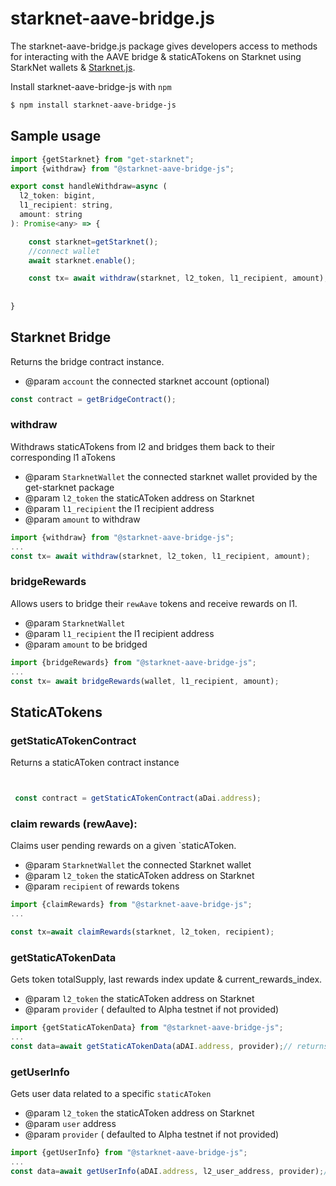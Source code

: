 # starknet-aave-bridge.js


The starknet-aave-bridge.js package gives developers access to methods for interacting with the AAVE bridge & staticATokens on Starknet using StarkNet wallets & [Starknet.js](https://github.com/0xs34n/starknet.js).

Install starknet-aave-bridge-js with `npm`

```bash
$ npm install starknet-aave-bridge-js
```
## Sample usage


```javascript
import {getStarknet} from "get-starknet";
import {withdraw} from "@starknet-aave-bridge-js";

export const handleWithdraw=async (
  l2_token: bigint,
  l1_recipient: string,
  amount: string
): Promise<any> => {

    const starknet=getStarknet();
    //connect wallet
    await starknet.enable();

    const tx= await withdraw(starknet, l2_token, l1_recipient, amount);
  
  
}
```

## Starknet Bridge

Returns the bridge contract instance.
 * @param `account` the connected starknet account (optional)
```javascript
const contract = getBridgeContract();
```

### withdraw
Withdraws staticATokens from l2 and bridges them back to their corresponding l1 aTokens
 * @param `StarknetWallet` the connected starknet wallet provided by the get-starknet package
 * @param `l2_token` the staticAToken address on Starknet
 * @param `l1_recipient` the l1 recipient address
 * @param  `amount` to withdraw
```javascript
import {withdraw} from "@starknet-aave-bridge-js";
...
const tx= await withdraw(starknet, l2_token, l1_recipient, amount);
```
### bridgeRewards

Allows users to bridge their `rewAave` tokens and receive rewards on l1.
 * @param `StarknetWallet` 
 * @param `l1_recipient` the l1 recipient address
 * @param `amount` to be bridged

```javascript
import {bridgeRewards} from "@starknet-aave-bridge-js";
...
const tx= await bridgeRewards(wallet, l1_recipient, amount);
```

## StaticATokens


### getStaticATokenContract

Returns a staticAToken contract instance

```javascript


 const contract = getStaticATokenContract(aDai.address);
```

### claim rewards (rewAave):
Claims user pending rewards on a given `staticAToken.
 * @param `StarknetWallet` the connected Starknet wallet 
 * @param `l2_token` the staticAToken address on Starknet
 * @param `recipient` of rewards tokens
```javascript
import {claimRewards} from "@starknet-aave-bridge-js";
...

const tx=await claimRewards(starknet, l2_token, recipient);
```

### getStaticATokenData

Gets token totalSupply, last rewards index update & current_rewards_index.
 * @param `l2_token` the staticAToken address on Starknet
 * @param `provider`  ( defaulted to Alpha testnet if not provided)

```javascript
import {getStaticATokenData} from "@starknet-aave-bridge-js";
...
const data=await getStaticATokenData(aDAI.address, provider);// returns totalSupply, last_rewards_index_blocknumber & current_rewards_index
 ```

### getUserInfo
Gets user data related to a specific `staticAToken`

 * @param `l2_token` the staticAToken address on Starknet
 * @param `user` address
 * @param `provider` ( defaulted to Alpha testnet if not provided)

```javascript
import {getUserInfo} from "@starknet-aave-bridge-js";
...
const data=await getUserInfo(aDAI.address, l2_user_address, provider);// returns balance, user's pending rewards & latest claimed rewards index (snapshot)
```

